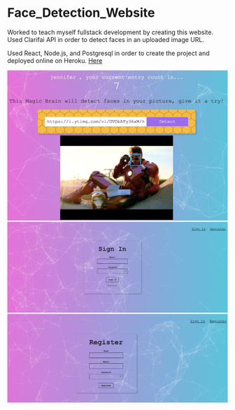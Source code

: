 # Face_Detection_Website

Worked to teach myself fullstack development by creating this website. 
Used Clarifai API in order to detect faces in an uploaded image URL. 

Used React, Node.js, and Postgresql in order to create the project and deployed online on Heroku. [Here](https://smartbrainjwl.herokuapp.com/)

![Alt text](Screenshots/Example.jpg?raw=true "Example of User signed in")
![Alt text](Screenshots/Signin.jpg?raw=true "Signin")
![Alt text](Screenshots/Register.jpg?raw=true "Register")
